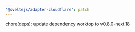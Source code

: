 ```yaml
---
"@sveltejs/adapter-cloudflare": patch
---
```


chore(deps): update dependency worktop to v0.8.0-next.18
